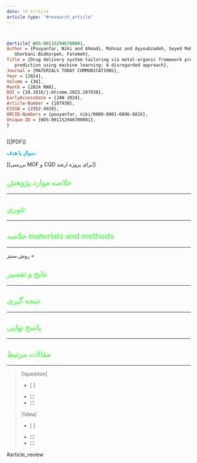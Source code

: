 ```yaml
---
date: ۱۴۰۲/۱۲/۱۸
article type: "#research_article"
---
```


```bibtex


@article{ WOS:001152946700001,
Author = {Pouyanfar, Niki and Ahmadi, Mahnaz and Ayyoubzadeh, Seyed Mohammad and
   Ghorbani-Bidkorpeh, Fatemeh},
Title = {Drug delivery system tailoring via metal-organic framework property
   prediction using machine learning: A disregarded approach},
Journal = {MATERIALS TODAY COMMUNICATIONS},
Year = {2024},
Volume = {38},
Month = {2024 MAR},
DOI = {10.1016/j.mtcomm.2023.107938},
EarlyAccessDate = {JAN 2024},
Article-Number = {107938},
EISSN = {2352-4928},
ORCID-Numbers = {pouyanfar, niki/0000-0001-6896-682X},
Unique-ID = {WOS:001152946700001},
}



```

[[|PDF]]

**<span style="color:#00b0f0">سوال یا هدف:</span>**

[[بررسی MOF و CQD برای پروژه ارشد]]

## <span style="color:#64ff61">خلاصه موارد پژوهش</span>
---

## <span style="color:#64ff61">تئوری</span>
---



## <span style="color:#64ff61">خلاصه materials and methods</span>
---

روش سنتز = 



## <span style="color:#64ff61"> نتایج و تفسیر</span>
---



## <span style="color:#64ff61">نتیجه گیری</span>
---



## <span style="color:#64ff61">پاسخ نهایی</span>
---




## <span style="color:#64ff61">مقالات مرتبط</span>
---





> [!question] 
>- [ ] 
>- [ ]  
>- [ ] 


> [!idea] 
> - [ ] 
>- [ ] 
>- [ ] 



#article_review
